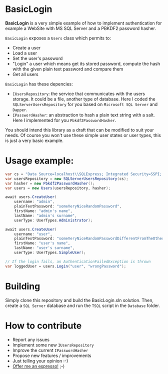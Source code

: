 # BasicLogin
**BasicLogin** is a very simple example of how to implement authentication for example a WebSite with MS SQL Server and a PBKDF2 password hasher.

`BasicLogin` exposes a `Users` class which permits to:
- Create a user
- Load a user
- Set the user's password
- "Login" a user which means get its stored password, compute the hash with the given plain text password and compare them
- Get all users

`BasicLogin` has these depencies:
- `IUsersRepository`: the service that communicates with the users storage. It could be a file, another type of database. Here I coded the `SQLServerUsersRepository` for you based on `Microsoft SQL Server` and `Dapper`.
- `IPasswordHasher`: an abstraction to hash a plain text string with a salt. Here I implemented for you `Pbkdf2PasswordHasher`.

You should intend this library as a draft that can be modified to suit your needs. Of course you won't use these simple user states or user types, this is just a very basic example.

# Usage example:

```c#
var cs = "Data Source=localhost\\SQLExpress; Integrated Security=SSPI; Initial Catalog=PLAYGROUND;";
var usersRepository = new SQLServerUsersRepository(cs);
var hasher = new Pbkdf2PasswordHasher();
var users = new Users(usersRepository, hasher);

await users.CreateUser(
    username: "admin", 
    plainTextPassword: "someVeryNiceRandomPassword", 
    firstName: "admin's name", 
    lastName: "admin's surname", 
    userType: UserTypes.Administrator);

await users.CreateUser(
    username: "user", 
    plainTextPassword: "someVeryNiceRandomPasswordDifferentFromTheOthers", 
    firstName: "user's name", 
    lastName: "user's surname", 
    userType: UserTypes.SimpleUser);

// If the login fails, an AuthenticationFailedException is thrown
var loggedUser = users.Login("user", "wrongPassword");
```

# Building
Simply clone this repository and build the BasicLogin.sln solution. Then, create a `SQL Server` database and run the `TSQL` script in the `Database` folder.

# How to contribute
- Report any issues
- Implement some new `IUsersRepository`
- Improve the current `IPasswordHasher`
- Propose new features / improvements
- Just telling your opinion :-)
- [Offer me an espresso!](https://www.paypal.com/cgi-bin/webscr?cmd=_donations&business=DTT7P8N3TV7N6&currency_code=EUR&source=url) ;-)